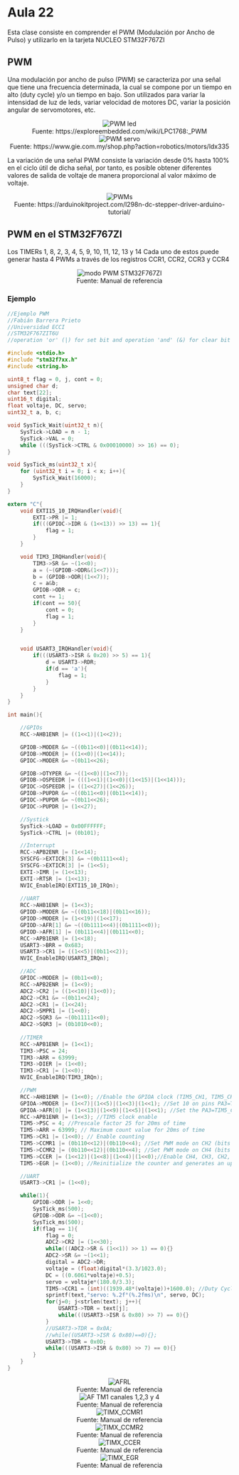 <h1>Aula 22</h1>

Esta clase consiste en comprender el PWM (Modulación por Ancho de Pulso) y utilizarlo en la tarjeta NUCLEO STM32F767ZI

<h2>PWM</h2>

Una modulación por ancho de pulso (PWM) se caracteriza por una señal que tiene una frecuencia determinada, la cual se compone por un tiempo en alto (duty cycle) y/o un tiempo en bajo. Son utilizados para variar la intensidad de luz de leds, variar velocidad de motores DC, variar la posición angular de servomotores, etc.

<div align="center">
<img src="PWMLed.gif" alt="PWM led"/>
<br>
<figcaption>Fuente: https://exploreembedded.com/wiki/LPC1768:_PWM</figcaption>
</div>

<div align="center">
<img src="PWMServo.gif" alt="PWM servo"/>
<br>
<figcaption>Fuente: https://www.gie.com.my/shop.php?action=robotics/motors/ldx335</figcaption>
</div>

La variación de una señal PWM consiste la variación desde 0% hasta 100% en el ciclo útil de dicha señal, por tanto, es posible obtener diferentes valores de salida de voltaje de manera proporcional al valor máximo de voltaje.

<div align="center">
<img src="image.png" alt="PWMs"/>
<br>
<figcaption>Fuente: https://arduinokitproject.com/l298n-dc-stepper-driver-arduino-tutorial/</figcaption>
</div>

<h2>PWM en el STM32F767ZI</h2>

Los TIMERs 1, 8, 2, 3, 4, 5, 9, 10, 11, 12, 13 y 14
Cada uno de estos puede generar hasta 4 PWMs a través de los registros CCR1, CCR2, CCR3 y CCR4

<div align="center">
<img src="image-1.png" alt="modo PWM STM32F767ZI"/>
<br>
<figcaption>Fuente: Manual de referencia</figcaption>
</div>



<h3>Ejemplo</h3>

```c
//Ejemplo PWM
//Fabián Barrera Prieto
//Universidad ECCI
//STM32F767ZIT6U
//operation 'or' (|) for set bit and operation 'and' (&) for clear bit

#include <stdio.h>
#include "stm32f7xx.h"
#include <string.h>

uint8_t flag = 0, j, cont = 0;
unsigned char d;
char text[22];
uint16_t digital;
float voltaje, DC, servo;
uint32_t a, b, c;

void SysTick_Wait(uint32_t n){
    SysTick->LOAD = n - 1;
    SysTick->VAL = 0; 
    while (((SysTick->CTRL & 0x00010000) >> 16) == 0); 
}

void SysTick_ms(uint32_t x){
    for (uint32_t i = 0; i < x; i++){
        SysTick_Wait(16000); 
    }
}

extern "C"{
    void EXTI15_10_IRQHandler(void){
        EXTI->PR |= 1; 
        if(((GPIOC->IDR & (1<<13)) >> 13) == 1){
            flag = 1;
        }
    }

    void TIM3_IRQHandler(void){ 
        TIM3->SR &= ~(1<<0); 
        a = (~(GPIOB->ODR&(1<<7)));
        b = (GPIOB->ODR|(1<<7));
        c = a&b;
        GPIOB->ODR = c;
        cont += 1;
        if(cont == 50){
            cont = 0;
            flag = 1;
        }
    }


    void USART3_IRQHandler(void){ 
        if(((USART3->ISR & 0x20) >> 5) == 1){
            d = USART3->RDR;
            if(d == 'a'){
                flag = 1;
            }
        }
    }
}

int main(){

    //GPIOs
    RCC->AHB1ENR |= ((1<<1)|(1<<2)); 

    GPIOB->MODER &= ~((0b11<<0)|(0b11<<14));
    GPIOB->MODER |= ((1<<0)|(1<<14)); 
    GPIOC->MODER &= ~(0b11<<26);

    GPIOB->OTYPER &= ~((1<<0)|(1<<7));
    GPIOB->OSPEEDR |= (((1<<1)|(1<<0)|(1<<15)|(1<<14)));
    GPIOC->OSPEEDR |= ((1<<27)|(1<<26));
    GPIOB->PUPDR &= ~((0b11<<0)|(0b11<<14));
    GPIOC->PUPDR &= ~(0b11<<26);
    GPIOC->PUPDR |= (1<<27);

    //Systick
    SysTick->LOAD = 0x00FFFFFF; 
    SysTick->CTRL |= (0b101);

    //Interrupt
    RCC->APB2ENR |= (1<<14); 
    SYSCFG->EXTICR[3] &= ~(0b1111<<4); 
    SYSCFG->EXTICR[3] |= (1<<5); 
    EXTI->IMR |= (1<<13); 
    EXTI->RTSR |= (1<<13);
    NVIC_EnableIRQ(EXTI15_10_IRQn); 
            
    //UART
    RCC->AHB1ENR |= (1<<3); 
    GPIOD->MODER &= ~((0b11<<18)|(0b11<<16)); 
    GPIOD->MODER |= (1<<19)|(1<<17); 
    GPIOD->AFR[1] &= ~((0b1111<<4)|(0b1111<<0));
    GPIOD->AFR[1] |= (0b111<<4)|(0b111<<0); 
    RCC->APB1ENR |= (1<<18); 
    USART3->BRR = 0x683; 
    USART3->CR1 |= ((1<<5)|(0b11<<2)); 
    NVIC_EnableIRQ(USART3_IRQn); 

    //ADC
    GPIOC->MODER |= (0b11<<0); 
    RCC->APB2ENR |= (1<<9); 
    ADC2->CR2 |= ((1<<10)|(1<<0)); 
    ADC2->CR1 &= ~(0b11<<24); 
    ADC2->CR1 |= (1<<24); 
    ADC2->SMPR1 |= (1<<0); 
    ADC2->SQR3 &= ~(0b11111<<0); 
    ADC2->SQR3 |= (0b1010<<0); 
    
    //TIMER
    RCC->APB1ENR |= (1<<1); 
    TIM3->PSC = 24; 
    TIM3->ARR = 63999;
    TIM3->DIER |= (1<<0);
    TIM3->CR1 |= (1<<0); 
    NVIC_EnableIRQ(TIM3_IRQn); 

    //PWM
    RCC->AHB1ENR |= (1<<0); //Enable the GPIOA clock (TIM5_CH1, TIM5_CH2, TIM5_CH3 and TIM5_CH4 are connected on PA0, PA1, PA2 and PA3, respectively)
    GPIOA->MODER |= (1<<7)|(1<<5)|(1<<3)|(1<<1); //Set 10 on pins PA3=TIM5_CH4 (bits 7:6), PA2=TIM5_CH3 (bits 5:4), PA1=TIM5_CH2 (bits 3:2)and PA0=TIM5_CH1 (bits 1:0) as alternant function
    GPIOA->AFR[0] |= (1<<13)|(1<<9)|(1<<5)|(1<<1); //Set the PA3=TIM5_CH4 (bits 15:12), PA2=TIM5_CH3 (bits 11:8), PA1=TIM5_CH2 (bits 7:4) and PA0=TIM5_CH1 (bits 3:0) as AF2 alternants functions 
    RCC->APB1ENR |= (1<<3); //TIM5 clock enable 
    TIM5->PSC = 4; //Prescale factor 25 for 20ms of time
    TIM5->ARR = 63999; // Maximum count value for 20ms of time
    TIM5->CR1 |= (1<<0); // Enable counting
    TIM5->CCMR1 |= (0b110<<12)|(0b110<<4); //Set PWM mode on CH2 (bits 24, 14:12) and CH1 (bits 16, 6:4)
    TIM5->CCMR2 |= (0b110<<12)|(0b110<<4); //Set PWM mode on CH4 (bits 24, 14:12) and CH3 (bits 16, 6:4)
    TIM5->CCER |= (1<<12)|(1<<8)|(1<<4)|(1<<0);//Enable CH4, CH3, CH2, CH1 channels as outputs 
    TIM5->EGR |= (1<<0); //Reinitialize the counter and generates an update of the registers

    //UART
    USART3->CR1 |= (1<<0);

    while(1){
        GPIOB->ODR |= 1<<0; 
        SysTick_ms(500);
        GPIOB->ODR &= ~(1<<0);
        SysTick_ms(500);
        if(flag == 1){
            flag = 0;
            ADC2->CR2 |= (1<<30); 
            while(((ADC2->SR & (1<<1)) >> 1) == 0){}
            ADC2->SR &= ~(1<<1); 
            digital = ADC2->DR;
            voltaje = (float)digital*(3.3/1023.0);
            DC = ((0.6061*voltaje)+0.5);
            servo = voltaje*(180.0/3.3);
            TIM5->CCR1 = (int)((1939.48*(voltaje))+1600.0); //Duty Cycle between 1600 (0°) and 8000 (180°)
            sprintf(text,"servo: %.2f°(%.2fms)\n", servo, DC);
            for(j=0; j<strlen(text); j++){
                USART3->TDR = text[j]; 
                while(((USART3->ISR & 0x80) >> 7) == 0){}
            }
            //USART3->TDR = 0x0A; 
            //while((USART3->ISR & 0x80)==0){};
            USART3->TDR = 0x0D; 
            while(((USART3->ISR & 0x80) >> 7) == 0){}
        }  
    }
}
```

<div align="center">
<img src="image-3.png" alt="AFRL"/>
<br>
<figcaption>Fuente: Manual de referencia</figcaption>
</div>

<div align="center">
<img src="image-2.png" alt="AF TM1 canales 1,2,3 y 4"/>
<br>
<figcaption>Fuente: Manual de referencia</figcaption>
</div>

<div align="center">
<img src="image-4.png" alt="TIMX_CCMR1"/>
<br>
<figcaption>Fuente: Manual de referencia</figcaption>
</div>

<div align="center">
<img src="image-5.png" alt="TIMX_CCMR2"/>
<br>
<figcaption>Fuente: Manual de referencia</figcaption>
</div>

<div align="center">
<img src="image-6.png" alt="TIMX_CCER"/>
<br>
<figcaption>Fuente: Manual de referencia</figcaption>
</div>

<div align="center">
<img src="image-7.png" alt="TIMX_EGR"/>
<br>
<figcaption>Fuente: Manual de referencia</figcaption>
</div>